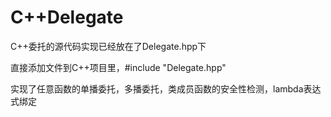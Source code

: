 # C++Delegate

C++委托的源代码实现已经放在了Delegate.hpp下

直接添加文件到C++项目里，#include "Delegate.hpp"

实现了任意函数的单播委托，多播委托，类成员函数的安全性检测，lambda表达式绑定
